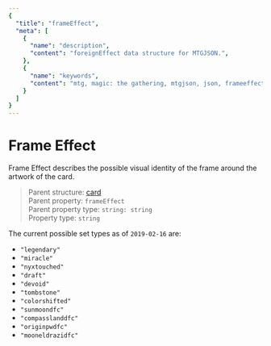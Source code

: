 ```yaml
---
{
  "title": "frameEffect",
  "meta": [
    {
      "name": "description",
      "content": "foreignEffect data structure for MTGJSON.",
    },
    {
      "name": "keywords",
      "content": "mtg, magic: the gathering, mtgjson, json, frameeffect, frame effect",
    }
  ]
}
---
```


# Frame Effect

Frame Effect describes the possible visual identity of the frame around the artwork of the card.

> Parent structure: [card](../card)  
> Parent property: `frameEffect`  
> Parent property type: `string: string`  
> Property type: `string`  

The current possible set types as of `2019-02-16` are:

- `"legendary"`
- `"miracle"`
- `"nyxtouched"`
- `"draft"`
- `"devoid"`
- `"tombstone"`
- `"colorshifted"`
- `"sunmoondfc"`
- `"compasslanddfc"`
- `"originpwdfc"`
- `"mooneldrazidfc"`